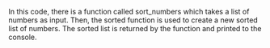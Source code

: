 In this code, there is a function called sort_numbers which takes a list of numbers as input. Then, the sorted function is used to create a new sorted list of numbers. The sorted list is returned by the function and printed to the console.
